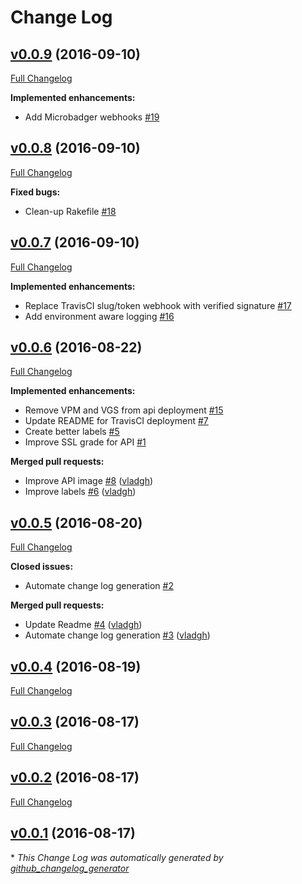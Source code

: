 # Change Log

## [v0.0.9](https://github.com/vghn/puppet-docker/tree/v0.0.9) (2016-09-10)
[Full Changelog](https://github.com/vghn/puppet-docker/compare/v0.0.8...v0.0.9)

**Implemented enhancements:**

- Add Microbadger webhooks [\#19](https://github.com/vghn/puppet-docker/issues/19)

## [v0.0.8](https://github.com/vghn/puppet-docker/tree/v0.0.8) (2016-09-10)
[Full Changelog](https://github.com/vghn/puppet-docker/compare/v0.0.7...v0.0.8)

**Fixed bugs:**

- Clean-up Rakefile [\#18](https://github.com/vghn/puppet-docker/issues/18)

## [v0.0.7](https://github.com/vghn/puppet-docker/tree/v0.0.7) (2016-09-10)
[Full Changelog](https://github.com/vghn/puppet-docker/compare/v0.0.6...v0.0.7)

**Implemented enhancements:**

- Replace TravisCI slug/token webhook with verified signature [\#17](https://github.com/vghn/puppet-docker/issues/17)
- Add environment aware logging [\#16](https://github.com/vghn/puppet-docker/issues/16)

## [v0.0.6](https://github.com/vghn/puppet-docker/tree/v0.0.6) (2016-08-22)
[Full Changelog](https://github.com/vghn/puppet-docker/compare/v0.0.5...v0.0.6)

**Implemented enhancements:**

- Remove VPM and VGS from api deployment [\#15](https://github.com/vghn/puppet-docker/issues/15)
- Update README for TravisCI deployment [\#7](https://github.com/vghn/puppet-docker/issues/7)
- Create better labels [\#5](https://github.com/vghn/puppet-docker/issues/5)
- Improve SSL grade for API [\#1](https://github.com/vghn/puppet-docker/issues/1)

**Merged pull requests:**

- Improve API image [\#8](https://github.com/vghn/puppet-docker/pull/8) ([vladgh](https://github.com/vladgh))
- Improve labels [\#6](https://github.com/vghn/puppet-docker/pull/6) ([vladgh](https://github.com/vladgh))

## [v0.0.5](https://github.com/vghn/puppet-docker/tree/v0.0.5) (2016-08-20)
[Full Changelog](https://github.com/vghn/puppet-docker/compare/v0.0.4...v0.0.5)

**Closed issues:**

- Automate change log generation [\#2](https://github.com/vghn/puppet-docker/issues/2)

**Merged pull requests:**

- Update Readme [\#4](https://github.com/vghn/puppet-docker/pull/4) ([vladgh](https://github.com/vladgh))
- Automate change log generation [\#3](https://github.com/vghn/puppet-docker/pull/3) ([vladgh](https://github.com/vladgh))

## [v0.0.4](https://github.com/vghn/puppet-docker/tree/v0.0.4) (2016-08-19)
[Full Changelog](https://github.com/vghn/puppet-docker/compare/v0.0.3...v0.0.4)

## [v0.0.3](https://github.com/vghn/puppet-docker/tree/v0.0.3) (2016-08-17)
[Full Changelog](https://github.com/vghn/puppet-docker/compare/v0.0.2...v0.0.3)

## [v0.0.2](https://github.com/vghn/puppet-docker/tree/v0.0.2) (2016-08-17)
[Full Changelog](https://github.com/vghn/puppet-docker/compare/v0.0.1...v0.0.2)

## [v0.0.1](https://github.com/vghn/puppet-docker/tree/v0.0.1) (2016-08-17)


\* *This Change Log was automatically generated by [github_changelog_generator](https://github.com/skywinder/Github-Changelog-Generator)*